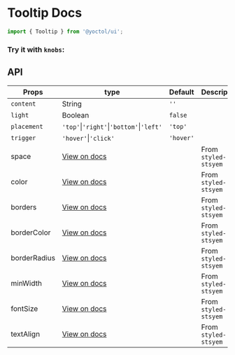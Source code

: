 # Tooltip Docs

```js
import { Tooltip } from '@yoctol/ui';
```

### Try it with `knobs`:

<!-- STORY -->

## API

| Props        | type                                                                              | Default   | Description          |
| ------------ | --------------------------------------------------------------------------------- | --------- | -------------------- |
| `content`    | String                                                                            | `''`      |                      |
| `light`      | Boolean                                                                           | `false`   |                      |
| `placement`  | `'top'`&#124;`'right'`&#124;`'bottom'`&#124;`'left'`                              | `'top'`   |                      |
| `trigger`    | `'hover'`&#124;`'click'`                                                          | `'hover'` |                      |
| space        | [View on docs](https://github.com/jxnblk/styled-system/blob/master/docs/table.md) |           | From `styled-stsyem` |
| color        | [View on docs](https://github.com/jxnblk/styled-system/blob/master/docs/table.md) |           | From `styled-stsyem` |
| borders      | [View on docs](https://github.com/jxnblk/styled-system/blob/master/docs/table.md) |           | From `styled-stsyem` |
| borderColor  | [View on docs](https://github.com/jxnblk/styled-system/blob/master/docs/table.md) |           | From `styled-stsyem` |
| borderRadius | [View on docs](https://github.com/jxnblk/styled-system/blob/master/docs/table.md) |           | From `styled-stsyem` |
| minWidth     | [View on docs](https://github.com/jxnblk/styled-system/blob/master/docs/table.md) |           | From `styled-stsyem` |
| fontSize     | [View on docs](https://github.com/jxnblk/styled-system/blob/master/docs/table.md) |           | From `styled-stsyem` |
| textAlign    | [View on docs](https://github.com/jxnblk/styled-system/blob/master/docs/table.md) |           | From `styled-stsyem` |
